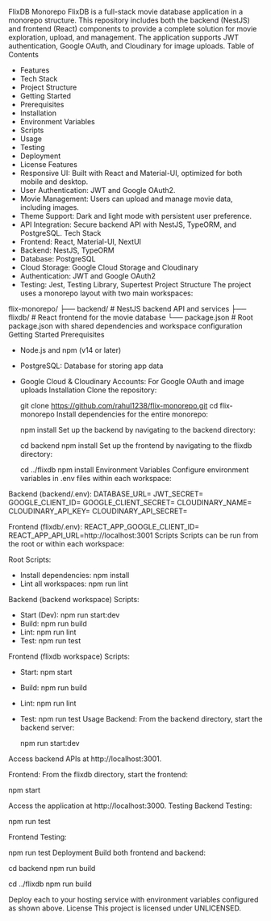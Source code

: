 FlixDB Monorepo
FlixDB is a full-stack movie database application in a monorepo structure. This repository includes both the backend (NestJS) and frontend (React) components to provide a complete solution for movie exploration, upload, and management. The application supports JWT authentication, Google OAuth, and Cloudinary for image uploads.
Table of Contents
- Features
- Tech Stack
- Project Structure
- Getting Started
- Prerequisites
- Installation
- Environment Variables
- Scripts
- Usage
- Testing
- Deployment
- License
Features
- Responsive UI: Built with React and Material-UI, optimized for both mobile and desktop.
- User Authentication: JWT and Google OAuth2.
- Movie Management: Users can upload and manage movie data, including images.
- Theme Support: Dark and light mode with persistent user preference.
- API Integration: Secure backend API with NestJS, TypeORM, and PostgreSQL.
Tech Stack
- Frontend: React, Material-UI, NextUI
- Backend: NestJS, TypeORM
- Database: PostgreSQL
- Cloud Storage: Google Cloud Storage and Cloudinary
- Authentication: JWT and Google OAuth2
- Testing: Jest, Testing Library, Supertest
Project Structure
The project uses a monorepo layout with two main workspaces:

flix-monorepo/
├── backend/        # NestJS backend API and services
├── flixdb/         # React frontend for the movie database
└── package.json    # Root package.json with shared dependencies and workspace configuration
Getting Started
Prerequisites
- Node.js and npm (v14 or later)
- PostgreSQL: Database for storing app data
- Google Cloud & Cloudinary Accounts: For Google OAuth and image uploads
Installation
Clone the repository:

   git clone https://github.com/rahul1238/flix-monorepo.git
   cd flix-monorepo
Install dependencies for the entire monorepo:

   npm install
Set up the backend by navigating to the backend directory:

   cd backend
   npm install
Set up the frontend by navigating to the flixdb directory:

   cd ../flixdb
   npm install
Environment Variables
Configure environment variables in .env files within each workspace:

Backend (backend/.env):
DATABASE_URL=<your-database-url>
JWT_SECRET=<your-jwt-secret>
GOOGLE_CLIENT_ID=<your-google-client-id>
GOOGLE_CLIENT_SECRET=<your-google-client-secret>
CLOUDINARY_NAME=<your-cloudinary-name>
CLOUDINARY_API_KEY=<your-cloudinary-api-key>
CLOUDINARY_API_SECRET=<your-cloudinary-api-secret>

Frontend (flixdb/.env):
REACT_APP_GOOGLE_CLIENT_ID=<your-google-client-id>
REACT_APP_API_URL=http://localhost:3001
Scripts
Scripts can be run from the root or within each workspace:

Root Scripts:
- Install dependencies: npm install
- Lint all workspaces: npm run lint

Backend (backend workspace) Scripts:
- Start (Dev): npm run start:dev
- Build: npm run build
- Lint: npm run lint
- Test: npm run test

Frontend (flixdb workspace) Scripts:
- Start: npm start
- Build: npm run build
- Lint: npm run lint
- Test: npm run test
Usage
Backend: From the backend directory, start the backend server:

   npm run start:dev

Access backend APIs at http://localhost:3001.

Frontend: From the flixdb directory, start the frontend:

   npm start

Access the application at http://localhost:3000.
Testing
Backend Testing:

   npm run test

Frontend Testing:

   npm run test
Deployment
Build both frontend and backend:

   cd backend
   npm run build

   cd ../flixdb
   npm run build

Deploy each to your hosting service with environment variables configured as shown above.
License
This project is licensed under UNLICENSED.
